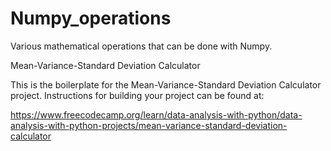 # Numpy_operations
Various mathematical operations that can be done with Numpy.

Mean-Variance-Standard Deviation Calculator

This is the boilerplate for the Mean-Variance-Standard Deviation Calculator project. Instructions for building your project can be found at:

  https://www.freecodecamp.org/learn/data-analysis-with-python/data-analysis-with-python-projects/mean-variance-standard-deviation-calculator
